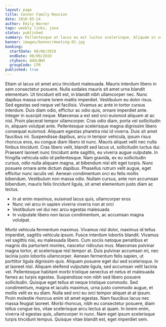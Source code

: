 ```yaml
---
layout: page
title: Conner Family Reunion
date: 2016-05-24
author: Emily Warner
tags: weekly links, java
status: published
summary: Pellentesque at lacus eu est luctus scelerisque. Aliquam in scelerisque.
banner: images/banner/meeting-01.jpg
booking:
  startDate: 08/06/2019
  endDate: 08/09/2019
  ctyhocn: AUOLNHX
  groupCode: CFR
published: true
---
```

Etiam ut lacus sit amet arcu tincidunt malesuada. Mauris interdum libero in sem consectetur posuere. Nulla sodales mauris sit amet urna blandit elementum. Ut tincidunt elit est, in blandit nibh ullamcorper nec. Nunc dapibus massa ornare lorem mattis imperdiet. Vestibulum eu dolor risus. Sed egestas sed neque vel facilisis. Vivamus ac ante in tortor cursus interdum. Duis diam odio, efficitur ac odio quis, ornare imperdiet ante. Integer in suscipit neque. Maecenas a est sed orci euismod aliquam at ac nisl. Proin placerat tempor ullamcorper. Cras odio diam, porta vel sollicitudin in, aliquam volutpat ante. Pellentesque scelerisque magna dignissim libero consequat euismod. Aliquam egestas pharetra nisi id viverra.
Duis sit amet faucibus mi. Suspendisse dapibus, arcu in tempor vehicula, ipsum risus rhoncus eros, eu congue diam libero id nunc. Mauris aliquet velit nec nulla finibus tincidunt. Cras libero velit, blandit sed lacus ut, sollicitudin luctus dui. Praesent laoreet nunc tincidunt ante sagittis, eu viverra augue vulputate. In fringilla vehicula odio id pellentesque. Nam gravida, ex eu sollicitudin cursus, odio nulla aliquam magna, at bibendum nisl elit eget turpis. Nunc posuere ornare ante dictum dapibus. Phasellus rutrum velit augue, eget efficitur nunc iaculis vel. Aenean condimentum orci eu felis mollis bibendum. Vestibulum non massa odio. Nullam cursus, ante non accumsan bibendum, mauris felis tincidunt ligula, sit amet elementum justo diam ac lectus.

* In at enim maximus, euismod lacus quis, ullamcorper eros
* Nunc vel arcu in sapien viverra viverra non at orci
* Vestibulum vel dui nec arcu egestas malesuada
* In vulputate libero non lacus condimentum, ac accumsan magna volutpat.

Morbi vehicula fermentum maximus. Vivamus nisl dolor, maximus id tellus imperdiet, sagittis vehicula ipsum. Fusce interdum lobortis blandit. Vivamus vel sagittis nisi, eu malesuada libero. Cum sociis natoque penatibus et magnis dis parturient montes, nascetur ridiculus mus. Maecenas pulvinar magna tortor, at scelerisque nisl tempor at. Duis pulvinar accumsan mi, nec lacinia justo lobortis ullamcorper. Aenean fermentum felis sapien, ut porttitor ligula dignissim quis. Aliquam posuere eget dui sed scelerisque.
In at laoreet nisl. Aliquam eleifend vulputate ligula, sed accumsan velit lacinia vel. Pellentesque habitant morbi tristique senectus et netus et malesuada fames ac turpis egestas. Suspendisse non nibh sed libero posuere sollicitudin. Quisque eget tellus et neque tristique commodo. Sed condimentum, magna et iaculis maximus, urna justo commodo augue, et mollis velit ex eu diam. Nulla sed orci eu orci tempor aliquet at at ipsum. Proin molestie rhoncus enim sit amet egestas. Nam faucibus lacus nec massa feugiat laoreet. Morbi rhoncus, nibh eu consectetur posuere, diam tellus congue leo, vitae scelerisque arcu lectus at quam. In lorem enim, viverra id egestas quis, ullamcorper in nunc. Nam eget ipsum scelerisque turpis tincidunt tempus. Quisque vitae blandit est, eget imperdiet sem.
